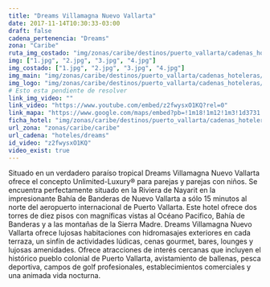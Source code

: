 ```yaml
---
title: "Dreams Villamagna Nuevo Vallarta"
date: 2017-11-14T10:30:33-03:00
draft: false
cadena_pertenencia: "Dreams"
zona: "Caribe"
ruta_img_costado: "img/zonas/caribe/destinos/puerto_vallarta/cadenas_hoteleras/am_resort/dreams/dreams_villamagna_nuevo_vallarta/imagenes_hotel/"
img: ["1.jpg", "2.jpg", "3.jpg", "4.jpg"]
img_costado: ["1.jpg", "2.jpg", "3.jpg", "4.jpg"]
img_main: "img/zonas/caribe/destinos/puerto_vallarta/cadenas_hoteleras/am_resort/dreams/dreams_villamagna_nuevo_vallarta/dreams_villamagna_nuevo_vallarta.jpg"
img_logo: "img/zonas/caribe/destinos/puerto_vallarta/cadenas_hoteleras/am_resort/dreams/dreams_villamagna_nuevo_vallarta/logo_hotel/logo_dreams_villamagna_nuevo-_vallarta.jpg"
# Esto esta pendiente de resolver
link_img_video: ""
link_video: "https://www.youtube.com/embed/z2fwysxO1KQ?rel=0"
link_mapa: "https://www.google.com/maps/embed?pb=!1m18!1m12!1m3!1d3731.9422100043303!2d-105.30422828507265!3d20.712571186170518!2m3!1f0!2f0!3f0!3m2!1i1024!2i768!4f13.1!3m3!1m2!1s0x842146c80ea92be1%3A0x2bdf67d3ab536146!2sDreams+Villamagna+Nuevo+Vallarta+Resort+%26+Spa!5e0!3m2!1ses!2scl!4v1510673204556"
ficha_hotel: "img/zonas/caribe/destinos/puerto_vallarta/cadenas_hoteleras/am_resort/dreams/dreams_villamagna_nuevo_vallarta/dreams_villamagna_nuevo_vallarta.pdf"
url_zona: "zonas/caribe/caribe"
url_cadena: "hoteles/dreams"
id_video: "z2fwysxO1KQ"
video_exist: true
---
```

Situado en un verdadero paraíso tropical Dreams Villamagna Nuevo Vallarta ofrece el concepto Unlimited-Luxury® para parejas y parejas con niños. Se encuentra perfectamente situado en la Riviera de Nayarit en la impresionante Bahía de Banderas de Nuevo Vallarta a sólo 15 minutos al norte del aeropuerto internacional de Puerto Vallarta. Este hotel ofrece dos torres de diez pisos con magníficas vistas al Océano Pacifico, Bahía de Banderas y a las montañas de la Sierra Madre. Dreams Villamagna Nuevo Vallarta ofrece lujosas habitaciones con hidromasajes exteriores en cada terraza, un sinfín de actividades lúdicas, cenas gourmet, bares, lounges y lujosas amenidades. Ofrece atracciones de interés cercanas que incluyen el histórico pueblo colonial de Puerto Vallarta, avistamiento de ballenas, pesca deportiva, campos de golf profesionales, establecimientos comerciales y una animada vida nocturna.
